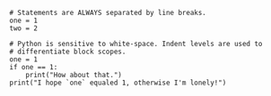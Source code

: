     # Statements are ALWAYS separated by line breaks.
    one = 1
    two = 2

    # Python is sensitive to white-space. Indent levels are used to
    # differentiate block scopes.
    one = 1
    if one == 1:
        print("How about that.")
    print("I hope `one` equaled 1, otherwise I'm lonely!")

